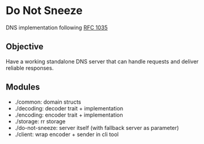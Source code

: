 # Do Not Sneeze

DNS implementation following [RFC 1035](https://datatracker.ietf.org/doc/html/rfc1035)

## Objective

Have a working standalone DNS server that can handle requests and deliver reliable responses.

## Modules

- ./common: domain structs
- ./decoding: decoder trait + implementation
- ./encoding: encoder trait + implementation
- ./storage: rr storage
- ./do-not-sneeze: server itself (with fallback server as parameter)
- ./client: wrap encoder + sender in cli tool
